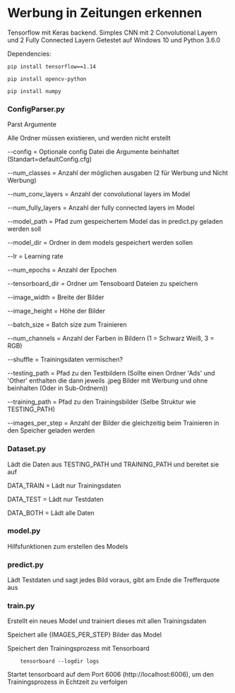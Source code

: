 <h1>Werbung in Zeitungen erkennen</h1>


Tensorflow mit Keras backend. Simples CNN mit 2 Convolutional Layern und 2 Fully Connected Layern
Getestet auf Windows 10 und Python 3.6.0

Dependencies:

    pip install tensorflow==1.14
  
    pip install opencv-python
  
    pip install numpy

<h3>ConfigParser.py</h3>

Parst Argumente

Alle Ordner müssen existieren, und werden nicht erstellt

--config = Optionale config Datei die Argumente beinhaltet (Standart=defaultConfig.cfg)

--num_classes = Anzahl der möglichen ausgaben (2 für Werbung und Nicht Werbung)

--num_conv_layers = Anzahl der convolutional layers im Model

--num_fully_layers = Anzahl der fully connected layers im Model

--model_path = Pfad zum gespeichertem Model das in predict.py geladen werden soll

--model_dir = Ordner in dem models gespeichert werden sollen


--lr = Learning rate

--num_epochs = Anzahl der Epochen

--tensorboard_dir = Ordner um Tensoboard Dateien zu speichern


--image_width = Breite der Bilder

--image_height = Höhe der Bilder

--batch_size = Batch size zum Trainieren

--num_channels = Anzahl der Farben in Bildern (1 = Schwarz Weiß, 3 = RGB)

--shuffle = Trainingsdaten vermischen?

--testing_path = Pfad zu den Testbildern (Sollte einen Ordner 'Ads' und 'Other' enthalten die dann jeweils .jpeg Bilder mit Werbung und ohne beinhalten (Oder in Sub-Ordnern))

--training_path = Pfad zu den Trainingsbilder (Selbe Struktur wie TESTING_PATH)

--images_per_step = Anzahl der Bilder die gleichzeitig beim Trainieren in den Speicher geladen werden


<h3>Dataset.py</h3>

Lädt die Daten aus TESTING_PATH und TRAINING_PATH und bereitet sie auf

DATA_TRAIN = Lädt nur Trainingsdaten

DATA_TEST = Lädt nur Testdaten

DATA_BOTH = Lädt alle Daten


<h3>model.py</h3>

Hilfsfunktionen zum erstellen des Models


<h3>predict.py</h3>

Lädt Testdaten und sagt jedes Bild voraus, gibt am Ende die Trefferquote aus


<h3>train.py</h3>

Erstellt ein neues Model und trainiert dieses mit allen Trainingsdaten

Speichert alle {IMAGES_PER_STEP} Bilder das Model

Speichert den Trainingsprozess mit Tensorboard

        tensorboard --logdir logs

Startet tensorboard auf dem Port 6006 (http://localhost:6006),  um den Trainingsprozess in Echtzeit zu verfolgen
